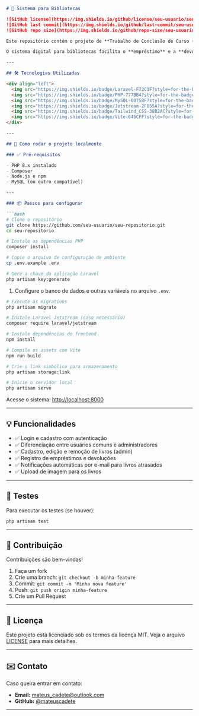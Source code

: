 ````markdown
# 📖 Sistema para Bibliotecas

![GitHub license](https://img.shields.io/github/license/seu-usuario/seu-repositorio?style=flat-square)
![GitHub last commit](https://img.shields.io/github/last-commit/seu-usuario/seu-repositorio?style=flat-square)
![GitHub repo size](https://img.shields.io/github/repo-size/seu-usuario/seu-repositorio?style=flat-square)

Este repositório contém o projeto de **Trabalho de Conclusão de Curso (TCC)** desenvolvido na **Etec Zona Leste** no 1º semestre de 2025.

O sistema digital para bibliotecas facilita o **empréstimo** e a **devolução de livros**, melhora a organização do acervo e envia **notificações automáticas** aos usuários. O objetivo é agilizar o atendimento e reduzir o trabalho manual dos funcionários, tornando o acesso aos livros mais rápido e eficiente para alunos, professores e equipe.

---

## 🛠️ Tecnologias Utilizadas

<div align="left">
  <img src="https://img.shields.io/badge/Laravel-F72C1F?style=for-the-badge&logo=laravel&logoColor=white" />
  <img src="https://img.shields.io/badge/PHP-777BB4?style=for-the-badge&logo=php&logoColor=white" />
  <img src="https://img.shields.io/badge/MySQL-00758F?style=for-the-badge&logo=mysql&logoColor=white" />
  <img src="https://img.shields.io/badge/Jetstream-2F855A?style=for-the-badge&logo=laravel&logoColor=white" />
  <img src="https://img.shields.io/badge/Tailwind_CSS-38B2AC?style=for-the-badge&logo=tailwind-css&logoColor=white" />
  <img src="https://img.shields.io/badge/Vite-646CFF?style=for-the-badge&logo=vite&logoColor=white" />
</div>

---

## 🚀 Como rodar o projeto localmente

### ✅ Pré-requisitos

- PHP 8.x instalado
- Composer
- Node.js e npm
- MySQL (ou outro compatível)

---

### 📦 Passos para configurar

```bash
# Clone o repositório
git clone https://github.com/seu-usuario/seu-repositorio.git
cd seu-repositorio

# Instale as dependências PHP
composer install

# Copie o arquivo de configuração de ambiente
cp .env.example .env

# Gere a chave da aplicação Laravel
php artisan key:generate
````

1. Configure o banco de dados e outras variáveis no arquivo `.env`.

```bash
# Execute as migrations
php artisan migrate

# Instale Laravel Jetstream (caso necessário)
composer require laravel/jetstream

# Instale dependências do frontend
npm install

# Compile os assets com Vite
npm run build

# Crie o link simbólico para armazenamento
php artisan storage:link

# Inicie o servidor local
php artisan serve
```

Acesse o sistema: [http://localhost:8000](http://localhost:8000)

---

## 💡 Funcionalidades

* ✅ Login e cadastro com autenticação
* ✅ Diferenciação entre usuários comuns e administradores
* ✅ Cadastro, edição e remoção de livros (admin)
* ✅ Registro de empréstimos e devoluções
* ✅ Notificações automáticas por e-mail para livros atrasados
* ✅ Upload de imagem para os livros

---

## 🧪 Testes

Para executar os testes (se houver):

```bash
php artisan test
```

---

## 🤝 Contribuição

Contribuições são bem-vindas!

1. Faça um fork
2. Crie uma branch: `git checkout -b minha-feature`
3. Commit: `git commit -m 'Minha nova feature'`
4. Push: `git push origin minha-feature`
5. Crie um Pull Request

---

## 📄 Licença

Este projeto está licenciado sob os termos da licença MIT.
Veja o arquivo [LICENSE](./LICENSE) para mais detalhes.

---

## ✉️ Contato

Caso queira entrar em contato:

* **Email:** [mateus_cadete@outlook.com](mailto:mateus_cadete@outlook.com)
* **GitHub:** [@mateuscadete](https://github.com/mateuscadete)

---
